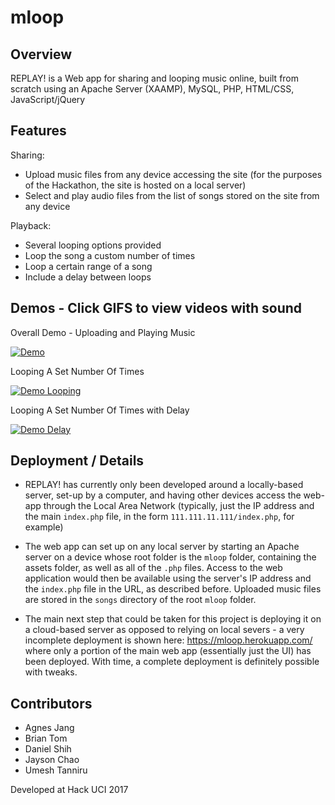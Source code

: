 # mloop

## Overview
REPLAY! is a Web app for sharing and looping music online, built from scratch using an Apache Server (XAAMP), MySQL, PHP, HTML/CSS, JavaScript/jQuery


## Features
Sharing:
* Upload music files from any device accessing the site (for the purposes of the Hackathon, the site is hosted on a local server)
* Select and play audio files from the list of songs stored on the site from any device

Playback:
* Several looping options provided
* Loop the song a custom number of times
* Loop a certain range of a song
* Include a delay between loops


## Demos - Click GIFS to view videos with sound
Overall Demo - Uploading and Playing Music

[![Demo](https://j.gifs.com/Y6ZZyO.gif)](https://youtu.be/fMZb3RRcbJ4)

Looping A Set Number Of Times

[![Demo Looping](https://j.gifs.com/DRxxW6.gif)](https://youtu.be/QBSQhSNAivI)

Looping A Set Number Of Times with Delay

[![Demo Delay](https://j.gifs.com/1jMM3Z.gif)](https://youtu.be/-qYLy7YW8Io)


## Deployment / Details
* REPLAY! has currently only been developed around a locally-based server, set-up by a computer, and having other devices access the web-app through the Local Area Network (typically, just the IP address and the main `index.php` file, in the form `111.111.11.111/index.php`, for example)

* The web app can set up on any local server by starting an Apache server on a device whose root folder is the `mloop` folder, containing the assets folder, as well as all of the `.php` files. Access to the web application would then be available using the server's IP address and the `index.php` file in the URL, as described before. Uploaded music files are stored in the `songs` directory of the root `mloop` folder.

* The main next step that could be taken for this project is deploying it on a cloud-based server as opposed to relying on local severs - a very incomplete deployment is shown here: https://mloop.herokuapp.com/ where only a portion of the main web app (essentially just the UI) has been deployed. With time, a complete deployment is definitely possible with tweaks.

## Contributors
* Agnes Jang
* Brian Tom
* Daniel Shih
* Jayson Chao
* Umesh Tanniru

Developed at Hack UCI 2017
